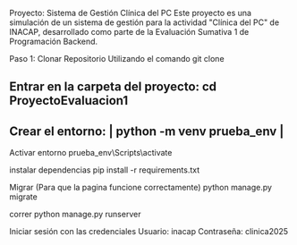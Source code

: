 Proyecto: Sistema de Gestión Clínica del PC
Este proyecto es una simulación de un sistema de gestión para la actividad "Clínica del PC" de INACAP, desarrollado como parte de la Evaluación Sumativa 1 de Programación Backend. 

Paso 1: Clonar Repositorio Utilizando el comando
git clone 

Entrar en la carpeta del proyecto:
cd ProyectoEvaluacion1
----------------------------
Crear el entorno:         |
python -m venv prueba_env |
--------------------------
Activar entorno
prueba_env\Scripts\activate

instalar dependencias
pip install -r requirements.txt

Migrar (Para que la pagina funcione correctamente)
python manage.py migrate

correr
python manage.py runserver

Iniciar sesión con las credenciales
Usuario: inacap
Contraseña: clinica2025
